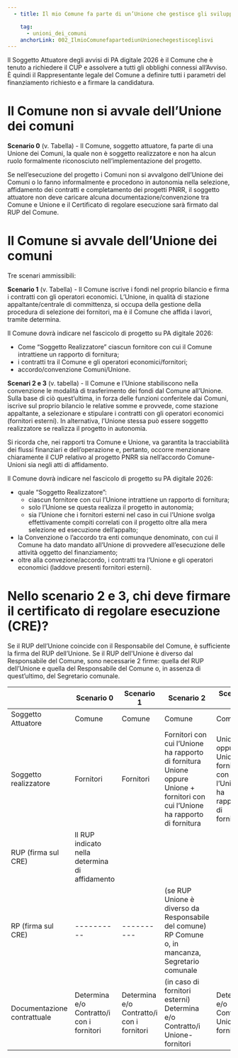 ```yaml
---
  - title: Il mio Comune fa parte di un’Unione che gestisce gli sviluppi tecnologici per conto del Comune, come posso partecipare agli avvisi pubblicati su PA digitale 2026? 

    tag:
      - unioni_dei_comuni
    anchorLink: 002_IlmioComunefapartediunUnionechegestisceglisvi
---
```


Il Soggetto Attuatore degli avvisi di PA digitale 2026 è il Comune che è tenuto a richiedere il CUP e assolvere a tutti gli obblighi connessi all’Avviso.
È quindi il Rappresentante legale del Comune a definire tutti i parametri del finanziamento richiesto e a firmare la candidatura.

# Il Comune non si avvale dell’Unione dei comuni

**Scenario 0** (v. Tabella) - Il Comune, soggetto attuatore, fa parte di una Unione dei Comuni, la quale non è soggetto realizzatore e non ha alcun ruolo formalmente riconosciuto nell’implementazione del progetto.

Se nell’esecuzione del progetto i Comuni non si avvalgono dell’Unione dei Comuni o lo fanno informalmente e procedono in autonomia nella selezione, affidamento dei contratti e completamento dei progetti PNRR, il soggetto attuatore non deve caricare alcuna documentazione/convenzione tra Comune e Unione e il Certificato di regolare esecuzione sarà firmato dal RUP del Comune.

# Il Comune si avvale dell’Unione dei comuni

Tre scenari ammissibili:

**Scenario 1** (v. Tabella) - Il Comune iscrive i fondi nel proprio bilancio e firma i contratti con gli operatori economici.
L’Unione, in qualità di stazione appaltante/centrale di committenza, si occupa della gestione della procedura di selezione dei fornitori, ma è il Comune che affida i lavori, tramite determina.

Il Comune dovrà indicare nel fascicolo di progetto su PA digitale 2026:

- Come “Soggetto Realizzatore” ciascun fornitore con cui il Comune intrattiene un rapporto di fornitura;
- i contratti tra il Comune e gli operatori economici/fornitori;
- accordo/convenzione Comuni/Unione.
 
**Scenari 2 e 3** (v. tabella) - Il Comune e l’Unione stabiliscono nella convenzione le modalità di trasferimento dei fondi dal Comune all’Unione.
Sulla base di ciò quest’ultima, in forza delle funzioni conferitele dai Comuni, iscrive sul proprio bilancio le relative somme e provvede, come stazione appaltante, a selezionare e stipulare i contratti con gli operatori economici (fornitori esterni).
In alternativa, l’Unione stessa può essere soggetto realizzatore se realizza il progetto in autonomia.

Si ricorda che, nei rapporti tra Comune e Unione, va garantita la tracciabilità dei flussi finanziari e dell’operazione e, pertanto, occorre menzionare chiaramente il CUP relativo al progetto PNRR sia nell’accordo Comune-Unioni sia negli atti di affidamento.

Il Comune dovrà indicare nel fascicolo di progetto su PA digitale 2026:

- quale “Soggetto Realizzatore”:
    - ciascun fornitore con cui l’Unione intrattiene un rapporto di fornitura;
    - solo l’Unione se questa realizza il progetto in autonomia;
    - sia l’Unione che i fornitori esterni nel caso in cui l’Unione svolga effettivamente compiti correlati con il progetto oltre alla mera selezione ed esecuzione dell’appalto;
- la Convenzione o l’accordo tra enti comunque denominato, con cui il Comune ha dato mandato all’Unione di provvedere all’esecuzione delle attività oggetto del finanziamento;
- oltre alla convezione/accordo, i contratti tra l’Unione e gli operatori economici (laddove presenti fornitori esterni).

# Nello scenario 2 e 3, chi deve firmare il certificato di regolare esecuzione (CRE)?

Se il RUP dell’Unione coincide con il Responsabile del Comune, è sufficiente la firma del RUP dell’Unione. Se il RUP dell'Unione è diverso dal Responsabile del Comune, sono necessarie 2 firme: quella del RUP dell’Unione e quella del Responsabile del Comune o, in assenza di quest’ultimo, del Segretario comunale.

|                             | Scenario 0 | Scenario 1 | Scenario 2 | Scenario 3 |
| --------------------------- | ---------- | ---------- | ---------- | ---------- |
| Soggetto Attuatore          | Comune     | Comune     | Comune     | Comune     |
| Soggetto realizzatore       | Fornitori  | Fornitori  | Fornitori con cui l’Unione ha rapporto di fornitura Unione oppure Unione + fornitori con cui l’Unione ha rapporto di fornitura | Unione oppure Unione + fornitori con cui l’Unione ha rapporto di fornitura |
| RUP (firma sul CRE)         | Il RUP indicato nella determina di affidamento ||||
| RP (firma sul CRE)          | ---------- | ---------- | (se RUP Unione è diverso da Responsabile del comune) RP Comune o, in mancanza, Segretario comunale ||
| Documentazione contrattuale | Determina e/o Contratto/i con i fornitori | Determina e/o Contratto/i con i fornitori | (in caso di fornitori esterni) Determina e/o Contratto/i Unione-fornitori | Determina e/o Contratto/i Unione-fornitori |
